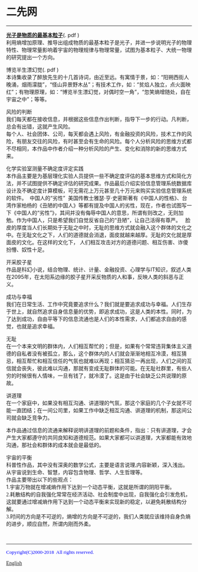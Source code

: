 # 二先网
<hr />
<p>
		<strong><span class="style14"><a href="cn/photons.pdf">光子是物质的最基本粒子</a></span></strong><span class="style14">(.
    </span>
    <span class="style1">
<span class="style15"><span class="style16">pdf&nbsp;)<br />
利用熵增加原理、推导出组成物质的最基本粒子是光子，并进一步说明光子的物理特性、物理常量影响着宇宙的物理规律与物理常量，试图为基本粒子、大统一物理的研究提出一个方向。</span></span></span></p>
<p><span class="style14">博览半生漂幻觉(.
    <span class="style1">
pdf&nbsp;)</span></span><span class="style15"><span class="style16"><br />
本诗集收录了醉放先生的十几首诗词，由近至远。有寓情于景，如：“阳朔西街人晚涌，烟雨濛胧”，“怪山异景野木丛”；有技术工作，如：“贫焰人独立，点火面映红”；有物理原理，如：“博览半生漂幻觉，对偶时空一角”，“忽笑熵增随处，自在宇宙之中”；等等。</span></span></p>
<p class="style14">风险的判断<br />
我们每天都在接收信息，并根据这些信息作出判断，指导下一步的行动。凡判断，总会有出错，这就产生风险。<br />
每个人、社会团体、公司，每天都会遇上风险，有金融投资的风险，技术工作的风险，有朋友交往的风险，有时甚至会有生命的风险。每个人分析风险的思维方式都不尽相同，本作品中作者介绍一种分析风险的产生、变化和消除的新的思维方式来。&nbsp;</p>
<p style="mso-spacerun: 'yes'; mso-ascii-font-family: Calibri; mso-hansi-font-family: Calibri; mso-bidi-font-family: 'Times New Roman'; mso-font-kerning: 1.0000pt;">
<span class="style14">化学实验室测量不确定度评定实践&nbsp;</span><span class="style15"><span class="style16"><br />
本作品主要是为基层理化实验人员提供一些不确定度评估的基本思维方式和简化方法，并不试图提供不确定评估的研究成果。作品最后介绍实验信息管理系统数据库设计及不确定度计算模板，可无需花上万元甚至几十万元来购买实验信息管理系统的软件。&nbsp;&nbsp;中国人的“劣性”&nbsp;&nbsp;美国传教士雅瑟·亨·史密斯著有《中国人的性格》、台湾作家柏杨的《丑陋的中国人》等都有提及中国人的劣性，现在，作者也试图写一下《中国人的“劣性”》，其间并没有侮辱中国人的意思，所谓有则改之，无则加勉。作为中国人，只是希望我们自觉反省自己的“丑陋”，让自己活得有尊严。&nbsp;&nbsp;&nbsp;脸皮的厚度当人们长期处于无耻之中时，无耻的思维方式就会融入这个群体的文化之中。在无耻文化之下，人们的道德就会消退，面皮就越来越厚。无耻的文化就是厚面皮的文化。在这样的文化下， 
人们相互攻击对方的道德问题、相互伤害、诈傻扮懵、奴性十足。&nbsp;</span></span></p>
<p>
<span style="mso-spacerun: 'yes'; font-family: 宋体; mso-ascii-font-family: Calibri; mso-hansi-font-family: Calibri; mso-bidi-font-family: 'Times New Roman'; mso-font-kerning: 1.0000pt;" class="style15">
<font class="style16">开采胶子星<br />
作品是科幻小说，结合物理、统计、计量、金融投资、心理学与</font></span><span style="mso-spacerun: 'yes'; mso-ascii-font-family: Calibri; mso-hansi-font-family: Calibri; mso-bidi-font-family: 'Times New Roman'; font-size: 10.5000pt; mso-font-kerning: 1.0000pt;"><span style="mso-spacerun: 'yes'; mso-ascii-font-family: Calibri; mso-hansi-font-family: Calibri; mso-bidi-font-family: 'Times New Roman'; mso-font-kerning: 1.0000pt;" class="style14">IT</span></span><span style="mso-spacerun:'yes';font-family:宋体;mso-ascii-font-family:Calibri;
mso-hansi-font-family:Calibri;mso-bidi-font-family:'Times New Roman';font-size:10.5000pt;
mso-font-kerning:1.0000pt;"><span style="mso-spacerun: 'yes'; font-family: 宋体; mso-ascii-font-family: Calibri; mso-hansi-font-family: Calibri; mso-bidi-font-family: 'Times New Roman'; mso-font-kerning: 1.0000pt;" class="style15">知识，叙述人类在</span></span><span style="mso-spacerun: 'yes'; mso-ascii-font-family: Calibri; mso-hansi-font-family: Calibri; mso-bidi-font-family: 'Times New Roman'; mso-font-kerning: 1.0000pt;" class="style9"><span style="mso-spacerun: 'yes'; mso-ascii-font-family: Calibri; mso-hansi-font-family: Calibri; mso-bidi-font-family: 'Times New Roman'; mso-font-kerning: 1.0000pt;" class="style14">2095</span></span><span style="mso-spacerun: 'yes'; font-family: 宋体; mso-ascii-font-family: Calibri; mso-hansi-font-family: Calibri; mso-bidi-font-family: 'Times New Roman'; mso-font-kerning: 1.0000pt;"><span class="style15">年，在太阳系边缘的胶子星开采反物质的人和事，反映人类的斜恶与正义。</span></span><span style="mso-spacerun: 'yes'; font-family: 宋体; mso-ascii-font-family: Calibri; mso-hansi-font-family: Calibri; mso-bidi-font-family: 'Times New Roman'; mso-font-kerning: 1.0000pt;" class="style9"><span style="mso-spacerun:'yes';font-family:宋体;mso-ascii-font-family:Calibri;
mso-hansi-font-family:Calibri;mso-bidi-font-family:'Times New Roman';font-size:10.5000pt;
mso-font-kerning:1.0000pt;"><span style="mso-spacerun: 'yes'; mso-ascii-font-family: Calibri; mso-hansi-font-family: Calibri; mso-bidi-font-family: 'Times New Roman'; font-size: 10.5000pt; mso-font-kerning: 1.0000pt;"><span style="mso-spacerun: 'yes'; mso-ascii-font-family: Calibri; mso-hansi-font-family: Calibri; mso-bidi-font-family: 'Times New Roman'; mso-font-kerning: 1.0000pt;" class="style15">&nbsp;</span></span></span></span></p>
<p>
<span style="mso-spacerun: 'yes'; font-family: 宋体; mso-ascii-font-family: Calibri; mso-hansi-font-family: Calibri; mso-bidi-font-family: 'Times New Roman'; mso-font-kerning: 1.0000pt;" class="style15">
<font class="style16">成功与幸福<br />
我们在日常生活、工作中究竟要追求什么？我们就是要追求成功与幸福。人们生存于世上，就自然追求自身信息量的优势，即追求成功，这是人类的本性。同时，为了达到成功，自由平等下的信息流通也是人们的本性需求，人们都追求自由的感觉，也就是追求幸福。</font></span><span style="mso-spacerun: 'yes'; mso-ascii-font-family: Calibri; mso-hansi-font-family: Calibri; mso-bidi-font-family: 'Times New Roman'; font-size: 10.5000pt; mso-font-kerning: 1.0000pt;" class="style16"><span style="mso-spacerun: 'yes'; mso-ascii-font-family: Calibri; mso-hansi-font-family: Calibri; mso-bidi-font-family: 'Times New Roman'; mso-font-kerning: 1.0000pt;" class="style15">&nbsp;&nbsp;</span></span></p>
<p style="mso-spacerun: 'yes'; mso-ascii-font-family: Calibri; mso-hansi-font-family: Calibri; mso-bidi-font-family: 'Times New Roman'; mso-font-kerning: 1.0000pt;">
<font class="style16"><span class="style15">无耻<br />
在一个本来文明的群体内，人们相互帮忙的；但是，如果有个常常违背集体主义道德的自私者没有被孤立，那么，这个群体内的人们就会渐渐地相互冷漠，相互猜忌，相互帮忙和相互信任的气氛也就难以再现；相互猜忌一再出现，人们之间的互信就会丧失，彼此难以沟通，那就有变成无耻群体的可能。在无耻社群里，有些人穷的时候很有人情味，一旦有钱了，就冷漠了。这是由于社会缺乏公共说理的原故。</span></font><span class="style14">&nbsp;&nbsp;</span></p>
<p style="mso-spacerun: 'yes'; mso-ascii-font-family: Calibri; mso-hansi-font-family: Calibri; mso-bidi-font-family: 'Times New Roman'; mso-font-kerning: 1.0000pt;">
<font class="style16"><span class="style15">讲道理<br />
在一个家庭中，如果没有相互沟通、讲道理的气氛，那这个家庭的几个子女就不可能一直团结；在一间公司里，如果工作中缺乏相互沟通、讲道理的机制，那这间公司就会缺乏竞争力。</span></font><o:p></o:p></p>
<p style="mso-spacerun: 'yes'; mso-ascii-font-family: Calibri; mso-hansi-font-family: Calibri; mso-bidi-font-family: 'Times New Roman'; mso-font-kerning: 1.0000pt;" class="style14">
本作品通过信息的流通来解释说明讲道理的前题和条件，指出：只有讲道理，才会产生大家都遵守的共同良知和道德规范。如果大家都可以讲道理，大家都能有效地沟通，那社会和群体的成本就会是最低的。&nbsp;&nbsp;</p>
<p>
<span style="mso-spacerun: 'yes'; font-family: 宋体; mso-ascii-font-family: Calibri; mso-hansi-font-family: Calibri; mso-bidi-font-family: 'Times New Roman'; mso-font-kerning: 1.0000pt;" class="style15">
<font class="style16">宇宙的平衡<br />
科普性作品，其中没有深奥的数学公式，主要是语言说理</font>,<font class="style16">内容新颖，深入浅出。从宇宙说到生命、智慧，内容包含物理、哲学、人生哲理等。<br />
作品主要带出以下的些观点：<br />
</font></span>
<span style="mso-spacerun: 'yes'; mso-ascii-font-family: Calibri; mso-hansi-font-family: Calibri; mso-bidi-font-family: 'Times New Roman'; mso-font-kerning: 1.0000pt;" class="style14">
1.</span><span style="mso-spacerun: 'yes'; font-family: 宋体; mso-ascii-font-family: Calibri; mso-hansi-font-family: Calibri; mso-bidi-font-family: 'Times New Roman'; mso-font-kerning: 1.0000pt;" class="style15"><font class="style16">宇宙万物就在增减熵作用下达到一个动态平衡，这就是所谓的阴阳平衡。<br />
</font></span>
<span style="mso-spacerun: 'yes'; font-family: 宋体; mso-ascii-font-family: Calibri; mso-hansi-font-family: Calibri; mso-bidi-font-family: 'Times New Roman'; mso-font-kerning: 1.0000pt;" class="style9">
<span style="mso-spacerun: 'yes'; mso-ascii-font-family: Calibri; mso-hansi-font-family: Calibri; mso-bidi-font-family: 'Times New Roman'; mso-font-kerning: 1.0000pt;" class="style15">
2.</span></span><span style="mso-spacerun: 'yes'; font-family: 宋体; mso-ascii-font-family: Calibri; mso-hansi-font-family: Calibri; mso-bidi-font-family: 'Times New Roman'; mso-font-kerning: 1.0000pt;" class="style15"><font class="style16">耗散结构的自我强化常常在经济活动、社会制度中出现，自我强化会引发危机，这就要通过增减熵作用下达到一个动态平衡来实现新的稳定，以避免耗散结构分解。<br />
</font></span>
<span style="mso-spacerun: 'yes'; font-family: 宋体; mso-ascii-font-family: Calibri; mso-hansi-font-family: Calibri; mso-bidi-font-family: 'Times New Roman'; mso-font-kerning: 1.0000pt;" class="style9">
<span style="mso-spacerun: 'yes'; mso-ascii-font-family: Calibri; mso-hansi-font-family: Calibri; mso-bidi-font-family: 'Times New Roman'; mso-font-kerning: 1.0000pt;" class="style15">
3.</span><span style="mso-spacerun: 'yes'; font-family: 宋体; mso-ascii-font-family: Calibri; mso-hansi-font-family: Calibri; mso-bidi-font-family: 'Times New Roman'; mso-font-kerning: 1.0000pt;"><span class="style15">时间的方向是不可逆的，熵增的方向是不可逆的，我们人类就应该维持自身负熵的进步，顺应自然，所谓内刚而外柔。</span></span></span><span style="mso-spacerun:'yes';font-family:Calibri;mso-fareast-font-family:宋体;
mso-bidi-font-family:'Times New Roman';font-size:10.5000pt;mso-font-kerning:1.0000pt;"><o:p></o:p></span></p>
<p>&nbsp;</p>
<hr />

<p><font face="Times New Roman" color="#0000FF"><span style="FONT-SIZE: 10pt; mso-hansi-font-family: Times New Roman">
Copyright(C)2000-2018&nbsp; All rights reserved.&nbsp;</span></font></p>
<p class="style2"><font face="Times New Roman"><a href="README.MD">English</a> </font>
</p>
